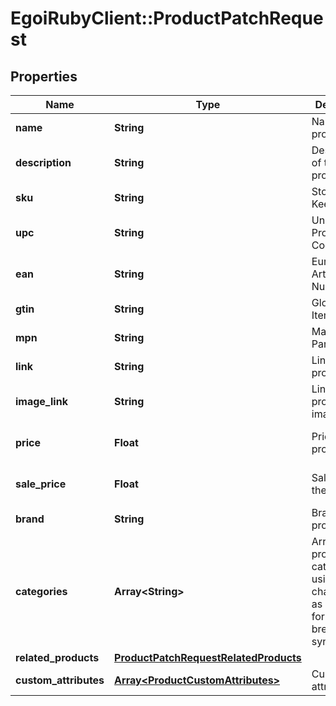 # EgoiRubyClient::ProductPatchRequest

## Properties
Name | Type | Description | Notes
------------ | ------------- | ------------- | -------------
**name** | **String** | Name of the product | [optional] 
**description** | **String** | Description of the product | [optional] 
**sku** | **String** | Stock Keeping Unit | [optional] 
**upc** | **String** | Universal Product Code | [optional] 
**ean** | **String** | European Article Numbering | [optional] 
**gtin** | **String** | Global Trade Item Number | [optional] 
**mpn** | **String** | Manufacturer Part Number | [optional] 
**link** | **String** | Link for the product | [optional] 
**image_link** | **String** | Link for the product image | [optional] 
**price** | **Float** | Price of the product | [optional] [default to 0]
**sale_price** | **Float** | Sale price of the product | [optional] [default to 0]
**brand** | **String** | Brand of the product | [optional] 
**categories** | **Array&lt;String&gt;** | Array of product categories, using the character &#39;&gt;&#39; as delimiter for the breadcrumb                         syntax | [optional] 
**related_products** | [**ProductPatchRequestRelatedProducts**](ProductPatchRequestRelatedProducts.md) |  | [optional] 
**custom_attributes** | [**Array&lt;ProductCustomAttributes&gt;**](ProductCustomAttributes.md) | Custom attributes | [optional] 


